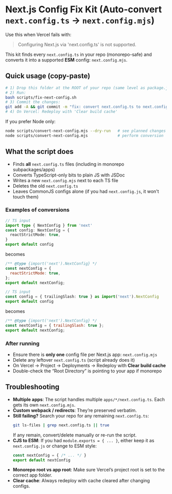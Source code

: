 # Next.js Config Fix Kit (Auto-convert `next.config.ts` → `next.config.mjs`)

Use this when Vercel fails with:
> Configuring Next.js via 'next.config.ts' is not supported.

This kit finds every `next.config.ts` in your repo (monorepo-safe) and converts it into a supported **ESM** config: `next.config.mjs`.

## Quick usage (copy-paste)

```bash
# 1) Drop this folder at the ROOT of your repo (same level as package.json / apps/ etc.)
# 2) Run:
bash scripts/fix-next-config.sh
# 3) Commit the changes:
git add -A && git commit -m "fix: convert next.config.ts to next.config.mjs for Vercel"
# 4) On Vercel: Redeploy with 'Clear build cache'
```

If you prefer Node only:
```bash
node scripts/convert-next-config.mjs --dry-run   # see planned changes
node scripts/convert-next-config.mjs             # perform conversion
```

## What the script does
- Finds **all** `next.config.ts` files (including in monorepo subpackages/apps)
- Converts TypeScript-only bits to plain JS with JSDoc
- Writes a new `next.config.mjs` next to each TS file
- Deletes the old `next.config.ts`
- Leaves CommonJS configs alone (if you had `next.config.js`, it won't touch them)

### Examples of conversions

```ts
// TS input
import type { NextConfig } from 'next'
const config: NextConfig = {
  reactStrictMode: true,
}
export default config
```

becomes

```js
/** @type {import('next').NextConfig} */
const nextConfig = {
  reactStrictMode: true,
};
export default nextConfig;
```

```ts
// TS input
const config = { trailingSlash: true } as import('next').NextConfig
export default config
```

becomes

```js
/** @type {import('next').NextConfig} */
const nextConfig = { trailingSlash: true };
export default nextConfig;
```

### After running
- Ensure there is **only one** config file per Next.js app: `next.config.mjs`
- Delete any leftover `next.config.ts` (script already does it)
- On Vercel → Project → Deployments → Redeploy with **Clear build cache**
- Double-check the “Root Directory” is pointing to your app if monorepo

## Troubleshooting
- **Multiple apps**: The script handles multiple `apps/*/next.config.ts`. Each gets its own `next.config.mjs`.
- **Custom webpack / redirects**: They’re preserved verbatim.
- **Still failing?** Search your repo for any remaining `next.config.ts`:
  ```bash
  git ls-files | grep next.config.ts || true
  ```
  If any remain, convert/delete manually or re-run the script.
- **CJS to ESM**: If you had `module.exports = { ... }`, either keep it as `next.config.js` or change to ESM style:
  ```js
  const nextConfig = { /* ... */ }
  export default nextConfig
  ```
- **Monorepo root vs app root**: Make sure Vercel’s project root is set to the correct app folder.
- **Clear cache**: Always redeploy with cache cleared after changing configs.
